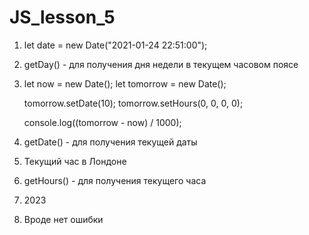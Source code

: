 # JS_lesson_5

1) let date = new Date("2021-01-24 22:51:00"); <br>
2) getDay() - для получения дня недели в текущем часовом поясе<br>
3)  let now = new Date(); 
    let tomorrow = new Date();
  
    tomorrow.setDate(10);
    tomorrow.setHours(0, 0, 0, 0); 

    console.log((tomorrow - now) / 1000); <br>
4) getDate() - для получения текущей даты <br>
7) Текущий час в Лондоне <br>
8) getHours() - для получения текущего часа<br>
9) 2023 <br>
10) Вроде нет ошибки
